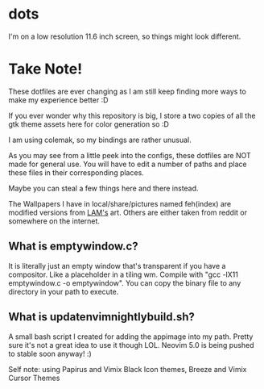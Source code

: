 # dots
I'm on a low resolution 11.6 inch screen, so things might look different.

# Take Note!
These dotfiles are ever changing as I am still keep finding more ways to make my experience better :D

If you ever wonder why this repository is big, I store a two copies of all the gtk theme assets here for color generation so :D

I am using colemak, so my bindings are rather unusual.

As you may see from a little peek into the configs, these dotfiles are NOT made for general use. You will have to edit a number of paths and place these files in their corresponding places.

Maybe you can steal a few things here and there instead.

The Wallpapers I have in local/share/pictures named feh(index) are modified versions from [LAM's](https://www.pixiv.net/en/users/17429) art.
Others are either taken from reddit or somewhere on the internet.

## What is emptywindow.c?
It is literally just an empty window that's transparent if you have a compositor. Like a placeholder in a tiling wm.
Compile with "gcc -lX11 emptywindow.c -o emptywindow". You can copy the binary file to any directory in your path to execute.

## What is updatenvimnightlybuild.sh?
A small bash script I created for adding the appimage into my path. Pretty sure it's not a great idea to use it though LOL.
Neovim 5.0 is being pushed to stable soon anyway! :)


Self note: using Papirus and Vimix Black Icon themes, Breeze and Vimix Cursor Themes
